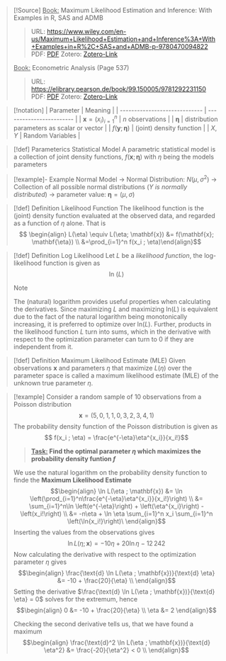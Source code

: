 >[!Source]
><u>Book:</u> Maximum Likelihood Estimation and Inference: With Examples in R, SAS and ADMB
>>URL: https://www.wiley.com/en-us/Maximum+Likelihood+Estimation+and+Inference%3A+With+Examples+in+R%2C+SAS+and+ADMB-p-9780470094822
>PDF: [PDF](millar2011.pdf)
>Zotero: [Zotero-Link](zotero://select/items/@millar2011)
>
><u>Book:</u> Econometric Analysis (Page 537)
>>URL: https://elibrary.pearson.de/book/99.150005/9781292231150
>PDF: [PDF](greene2019.pdf)
>Zotero: [Zotero-Link](zotero://select/items/@greene2019)


>[!notation]
| Parameter                     | Meaning                  |
| ----------------------------- | ------------------------ |
| $\mathbf{x}=(x_i)_{i=1}^n$    | $n$ observations         |
| $\mathbf{\eta}$               | distribution parameters as scalar or vector  |
| $f(\mathbf{y};\mathbf{\eta})$ | (joint) density function |
| $X,Y$                         | Random Variables                         |


>[!def] Parameterics Statistical Model
> A parametric statistical model is a collection of joint density functions, $f(\mathbf{x}; \mathbf{\eta})$ with $\eta$ being the models parameters
> 

>[!example]- Example Normal Model
>-> Normal Distribution: $N(\mu, \sigma^2)$
>	-> Collection of all possible normal distributions (_Y is normally distributed_)
>-> parameter value: $\mathbf{\eta} = (\mu, \sigma)$

>[!def] Definition Likelihood Function
>The likelihood function is the (joint) density function evaluated at the observed data, and regarded as a function of $\eta$ alone. That is
>$$ \begin{align} L(\eta) \equiv L(\eta; \mathbf{x}) &= f(\mathbf{x}; \mathbf{\eta}) \\
>													&=\prod_{i=1}^n f(x_i ; \eta)\end{align}$$


>[!def] Definition Log Likelihood
> Let $L$ be a _likelihood function_, the log-likelihood function is given as $$\text{ln }(L)$$
>>[!note]
>>The (natural) logarithm provides useful properties when calculating the derivatives. Since maximizing $L$ and maximizing ln$(L)$ is equivalent due to the fact of the natural logarithm being monotonically increasing, it is preferred to optimize over ln$(L)$.
>>Further, products in the likelihood function $L$ turn into sums, which in the derivative with respect to the optimization parameter can turn to $0$ if they are independent from it.

>[!def] Definition Maximum Likelihood Estimate (MLE)
>Given observations $\mathbf{x}$ and parameters $\eta$ that maximize $L(\eta)$ over the parameter space is called a maximum likelihood estimate (MLE) of the unknown true parameter $\eta$.


>[!example]
>Consider a random sample of 10 observations from a Poisson distribution
>$$ \mathbf{x} = (5, 0, 1, 1, 0, 3, 2, 3, 4, 1) $$
>The probability density function of the Poisson distribution is given as
>$$ f(x_i ; \eta) = \frac{e^{-\eta}\eta^{x_i}}{x_i!}$$
>
>>**<u>Task:</u> Find the optimal parameter $\eta$ which maximizes the probability density funtion $f$**
>
> We use the natural logarithm on the probability density function to finde the **Maximum Likelihood Estimate**
> $$\begin{align}
> 	\ln L(\eta ; \mathbf{x}) &= \ln \left(\prod_{i=1}^n\frac{e^{-\eta}\eta^{x_i}}{x_i!}\right) \\
> 							 &= \sum_{i=1}^n\ln \left(e^{-\eta}\right) + \left(\eta^{x_i}\right) - \left(x_i!\right) \\
> 							 &= -n\eta + \ln \eta \sum_{i=1}^n x_i \sum_{i=1}^n \left(\ln{x_i!}\right)\
> \end{align}$$
> Inserting the values from the observations gives
> $$\ln L(\eta ; \mathbf{x}) = -10\eta + 20 \ln \eta - 12\,242 $$
> Now calculating the derivative with respect to the optimization parameter $\eta$ gives
> $$\begin{align}
> 	\frac{\text{d} \ln L(\eta ; \mathbf{x})}{\text{d} \eta} &= -10 + \frac{20}{\eta} \\
> \end{align}$$
> Setting the derivative $\frac{\text{d} \ln L(\eta ; \mathbf{x})}{\text{d} \eta} = 0$ solves for the extremum, hence
> $$\begin{align}
> 	0 &= -10 + \frac{20}{\eta} \\
> 	\eta &= 2
> \end{align}$$
> 
> Checking the second derivative tells us, that we have found a maximum
> $$\begin{align}
> 	\frac{\text{d}^2 \ln L(\eta ; \mathbf{x})}{\text{d} \eta^2} &= \frac{-20}{\eta^2} < 0 \\
> \end{align}$$

